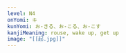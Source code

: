 ```yaml
---
level: N4
onYomi: キ
kunYomi: お-きる、お-こる、お-こす
kanjiMeaning: rouse, wake up, get up
image: "[[起.jpg]]"
---
```

